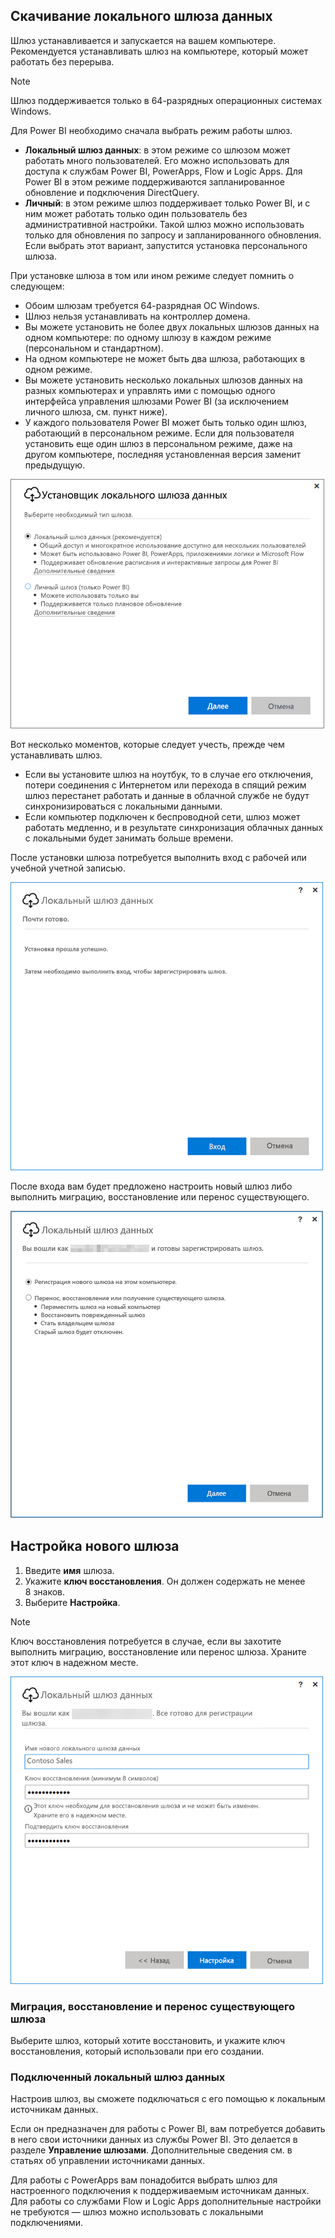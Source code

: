 ## <a name="install-the-on-premises-data-gateway"></a>Скачивание локального шлюза данных
Шлюз устанавливается и запускается на вашем компьютере. Рекомендуется устанавливать шлюз на компьютере, который может работать без перерыва.

> [!NOTE]
> Шлюз поддерживается только в 64-разрядных операционных системах Windows.
> 
> 

Для Power BI необходимо сначала выбрать режим работы шлюз.

* **Локальный шлюз данных**: в этом режиме со шлюзом может работать много пользователей. Его можно использовать для доступа к службам Power BI, PowerApps, Flow и Logic Apps. Для Power BI в этом режиме поддерживаются запланированное обновление и подключения DirectQuery.
* **Личный**: в этом режиме шлюз поддерживает только Power BI, и с ним может работать только один пользователь без административной настройки. Такой шлюз можно использовать только для обновления по запросу и запланированного обновления. Если выбрать этот вариант, запустится установка персонального шлюза.

При установке шлюза в том или ином режиме следует помнить о следующем:

* Обоим шлюзам требуется 64-разрядная ОС Windows.
* Шлюз нельзя устанавливать на контроллер домена.
* Вы можете установить не более двух локальных шлюзов данных на одном компьютере: по одному шлюзу в каждом режиме (персональном и стандартном). 
* На одном компьютере не может быть два шлюза, работающих в одном режиме.
* Вы можете установить несколько локальных шлюзов данных на разных компьютерах и управлять ими с помощью одного интерфейса управления шлюзами Power BI (за исключением личного шлюза, см. пункт ниже).
* У каждого пользователя Power BI может быть только один шлюз, работающий в персональном режиме. Если для пользователя установить еще один шлюз в персональном режиме, даже на другом компьютере, последняя установленная версия заменит предыдущую.

![On-prem-data-gateway-install-powerbi](./media/gateway-onprem-install-include/on-prem-data-gateway-install-powerbi.png)

Вот несколько моментов, которые следует учесть, прежде чем устанавливать шлюз.

* Если вы установите шлюз на ноутбук, то в случае его отключения, потери соединения с Интернетом или перехода в спящий режим шлюз перестанет работать и данные в облачной службе не будут синхронизироваться с локальными данными.
* Если компьютер подключен к беспроводной сети, шлюз может работать медленно, и в результате синхронизация облачных данных с локальными будет занимать больше времени.

После установки шлюза потребуется выполнить вход с рабочей или учебной учетной записью.

![On-prem-data-gateway-install-signin](./media/gateway-onprem-install-include/on-prem-data-gateway-install-signin.png)

После входа вам будет предложено настроить новый шлюз либо выполнить миграцию, восстановление или перенос существующего.

![On-prem-data-gateway-install-register-recovery](./media/gateway-onprem-install-include/on-prem-data-gateway-install-register-recovery.png)

## <a name="configure-a-new-gateway"></a>Настройка нового шлюза
1. Введите **имя** шлюза.
2. Укажите **ключ восстановления**. Он должен содержать не менее 8 знаков.
3. Выберите **Настройка**.

> [!NOTE]
> Ключ восстановления потребуется в случае, если вы захотите выполнить миграцию, восстановление или перенос шлюза. Храните этот ключ в надежном месте.
> 
> 

![On-prem-data-gateway-install-recovery](./media/gateway-onprem-install-include/on-prem-data-gateway-install-recovery.png)

### <a name="migrate-restore-or-take-over-an-existing-gateway"></a>Миграция, восстановление и перенос существующего шлюза
Выберите шлюз, который хотите восстановить, и укажите ключ восстановления, который использовали при его создании.

### <a name="on-premises-data-gateway-connected"></a>Подключенный локальный шлюз данных
Настроив шлюз, вы сможете подключаться с его помощью к локальным источникам данных.

Если он предназначен для работы с Power BI, вам потребуется добавить в него свои источники данных из службы Power BI. Это делается в разделе **Управление шлюзами**. Дополнительные сведения см. в статьях об управлении источниками данных.

Для работы с PowerApps вам понадобится выбрать шлюз для настроенного подключения к поддерживаемым источникам данных. Для работы со службами Flow и Logic Apps дополнительные настройки не требуются — шлюз можно использовать с локальными подключениями.

